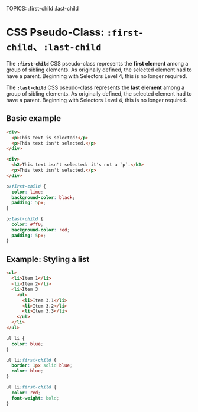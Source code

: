 TOPICS: :first-child
        :last-child

# CSS Pseudo-Class: `:first-child`、`:last-child`

The **`:first-child`** CSS pseudo-class represents the **first element** among a group of sibling elements.
As originally defined, the selected element had to have a parent. Beginning with Selectors Level 4,
this is no longer required.

The **`:last-child`** CSS pseudo-class represents the **last element** among a group of sibling elements.
As originally defined, the selected element had to have a parent. Beginning with Selectors Level 4,
this is no longer required.

## Basic example

```html
<div>
  <p>This text is selected!</p>
  <p>This text isn't selected.</p>
</div>

<div>
  <h2>This text isn't selected: it's not a `p`.</h2>
  <p>This text isn't selected.</p>
</div>
```

```css
p:first-child {
  color: lime;
  background-color: black;
  padding: 5px;
}

p:last-child {
  color: #ff0;
  background-color: red;
  padding: 5px;
}
```

## Example: Styling a list

```html
<ul>
  <li>Item 1</li>
  <li>Item 2</li>
  <li>Item 3
    <ul>
      <li>Item 3.1</li>
      <li>Item 3.2</li>
      <li>Item 3.3</li>
    </ul>
  </li>
</ul>
```

```css
ul li {
  color: blue;
}

ul li:first-child {
  border: 1px solid blue;
  color: blue;
}

ul li:first-child {
  color: red;
  font-weight: bold;
}
```
